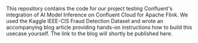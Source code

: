 This repository contains the code for our project testing Confluent's integration of AI Model Inference on Confluent Cloud for Apache Flink. We used the Kaggle IEEE-CIS Fraud Detection Dataset and wrote an accompanying blog article providing hands-on instructions how to build this usecase yourself.
The link to the blog will shortly be published here.
